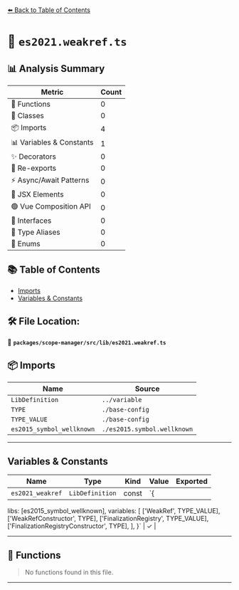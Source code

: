 [⬅️ Back to Table of Contents](../../../../index.md)

# 📄 `es2021.weakref.ts`

## 📊 Analysis Summary

| Metric | Count |
|--------|-------|
| 🔧 Functions | 0 |
| 🧱 Classes | 0 |
| 📦 Imports | 4 |
| 📊 Variables & Constants | 1 |
| ✨ Decorators | 0 |
| 🔄 Re-exports | 0 |
| ⚡ Async/Await Patterns | 0 |
| 💠 JSX Elements | 0 |
| 🟢 Vue Composition API | 0 |
| 📐 Interfaces | 0 |
| 📑 Type Aliases | 0 |
| 🎯 Enums | 0 |

## 📚 Table of Contents

- [Imports](#imports)
- [Variables & Constants](#variables-constants)

## 🛠️ File Location:
📂 **`packages/scope-manager/src/lib/es2021.weakref.ts`**

## 📦 Imports

| Name | Source |
|------|--------|
| `LibDefinition` | `../variable` |
| `TYPE` | `./base-config` |
| `TYPE_VALUE` | `./base-config` |
| `es2015_symbol_wellknown` | `./es2015.symbol.wellknown` |


---

## Variables & Constants

| Name | Type | Kind | Value | Exported |
|------|------|------|-------|----------|
| `es2021_weakref` | `LibDefinition` | const | `{
  libs: [es2015_symbol_wellknown],
  variables: [
    ['WeakRef', TYPE_VALUE],
    ['WeakRefConstructor', TYPE],
    ['FinalizationRegistry', TYPE_VALUE],
    ['FinalizationRegistryConstructor', TYPE],
  ],
}` | ✓ |


---

## 🔧 Functions

> No functions found in this file.


---